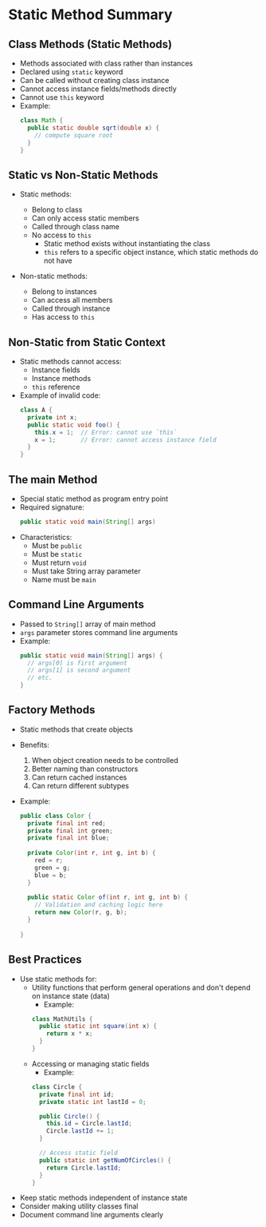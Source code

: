 # Static Method Summary

## Class Methods (Static Methods)
- Methods associated with class rather than instances
- Declared using `static` keyword
- Can be called without creating class instance
- Cannot access instance fields/methods directly
- Cannot use `this` keyword
- Example:
  ```java
  class Math {
    public static double sqrt(double x) {
      // compute square root
    }
  }
  ```

## Static vs Non-Static Methods
- Static methods:
    - Belong to class
    - Can only access static members
    - Called through class name
    - No access to `this` 
        - Static method exists without instantiating the class 
        - `this` refers to a specific object instance, which static methods do not have 
  
- Non-static methods:
    - Belong to instances
    - Can access all members
    - Called through instance
    - Has access to `this`

## Non-Static from Static Context
- Static methods cannot access:
    - Instance fields
    - Instance methods
    - `this` reference
- Example of invalid code:
  ```java
  class A {
    private int x;
    public static void foo() {
      this.x = 1;  // Error: cannot use `this`
      x = 1;       // Error: cannot access instance field
    }
  }
  ```

## The main Method
- Special static method as program entry point
- Required signature:
  ```java
  public static void main(String[] args)
  ```
- Characteristics:
    - Must be `public`
    - Must be `static`
    - Must return `void`
    - Must take String array parameter
    - Name must be `main`

## Command Line Arguments
- Passed to `String[]` array of main method
- `args` parameter stores command line arguments
- Example:
  ```java
  public static void main(String[] args) {
    // args[0] is first argument
    // args[1] is second argument
    // etc.
  }
  ```

## Factory Methods
- Static methods that create objects
- Benefits:
  1. When object creation needs to be controlled 
  2. Better naming than constructors
  3. Can return cached instances
  4. Can return different subtypes 

- Example:
  ```java
  public class Color {
    private final int red;
    private final int green;
    private final int blue;
    
    private Color(int r, int g, int b) {
      red = r;
      green = g;
      blue = b;
    }
    
    public static Color of(int r, int g, int b) {
      // Validation and caching logic here
      return new Color(r, g, b);
    }
    
  }
  ```

## Best Practices
- Use static methods for:
    - Utility functions that perform general operations and don't depend on instance state (data)
        - Example:
        ```java
        class MathUtils {
          public static int square(int x) {
            return x * x;
          }
        }
        ```
    - Accessing or managing static fields
        - Example:
        ```java
        class Circle {
          private final int id;
          private static int lastId = 0;

          public Circle() {
            this.id = Circle.lastId;
            Circle.lastId += 1;
          }

          // Access static field
          public static int getNumOfCircles() {
            return Circle.lastId;
          }
        }
        ```
- Keep static methods independent of instance state
- Consider making utility classes final
- Document command line arguments clearly


